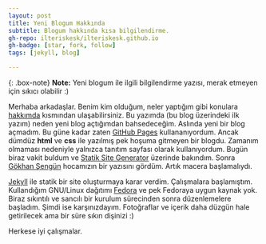 ```yaml
---
layout: post
title: Yeni Blogum Hakkında
subtitle: Blogum hakkında kısa bilgilendirme.
gh-repo: ilteriskesk/ilteriskesk.github.io
gh-badge: [star, fork, follow]
tags: [jekyll, blog]

---
```


{: .box-note}
**Note:** Yeni blogum ile ilgili bilgilendirme yazısı, merak etmeyen için sıkıcı olabilir :)

Merhaba arkadaşlar. Benim kim olduğum, neler yaptığım gibi konulara [hakkımda](/aboutme) kısmından 
ulaşabilirsiniz. Bu yazımda (bu blog üzerindeki ilk yazım) neden yeni blog açtığımdan bahsedeceğim.
Aslında yeni bir blog açmadım. Bu güne kadar zaten [GitHub Pages](https://pages.github.com/) kullananıyordum.
Ancak dümdüz **html** ve **css** ile yazılmış pek hoşuma gitmeyen bir blogdu. Zamanım olmaması nedeniyle
yalnızca tanıtım sayfası olarak kullanıyordum. Bugün biraz vakit buldum ve [Statik Site Generator](https://www.staticgen.com/)
üzerinde bakındım. Sonra [Gökhan Şengün](https://gokhansengun.com/) hocamızın bir yazısını gördüm. Artık macera
başlamalıydı.

[Jekyll](https://jekyllrb.com/) ile statik bir site oluşturmaya karar verdim. Çalışmalara başlamıştım. Kullandığım GNU/Linux
dağıtımı [Fedora](https://apps.fedoraproject.org/) ve pek Fedoraya uygun kaynak yok. Biraz sıkıntılı ve sancılı bir
kurulum sürecinden sonra düzenlemelere başladım. Şimdi ise karşınızdayım. Fotoğraflar ve içerik daha düzgün hale getirilecek
ama bir süre sıkın dişinizi :)

Herkese iyi çalışmalar.
